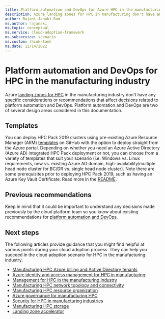 ```yaml
---
title: Platform automation and DevOps for Azure HPC in the manufacturing industry
description: Azure landing zones for HPC in manufacturing don't have any specific considerations or recommendations that affect platform automation and DevOps decisions.
author: Rajani-Janaki-Ram
ms.author: rajanaki
ms.topic: conceptual
ms.service: cloud-adoption-framework
ms.subservice: scenario
ms.custom: think-tank
ms.date: 11/14/2022
---
```


# Platform automation and DevOps for HPC in the manufacturing industry 

Azure [landing zones for HPC](../ready.md) in the manufacturing industry don't have any specific considerations or recommendations that affect decisions related to platform automation and DevOps. Platform automation and DevOps are two of several design areas considered in this documentation.

## Templates 

You can deploy HPC Pack 2019 clusters using pre-existing Azure Resource Manager (ARM) [templates](https://github.com/Azure/hpcpack-template/tree/master/HPCPack2019) on GitHub with the option to deploy straight from the Azure portal. Depending on whether you need an Azure Active Directory (Azure AD) integrated HPC Pack deployment or not, you can choose from a variety of templates that suit your scenario (i.e. Windows vs. Linux requirements, new vs. existing Azure AD domain, high-availability/multiple head node cluster for BC/DR vs. single head node cluster). Note there are some prerequisites prior to deploying HPC Pack 2019, such as having an Azure Key Vault Certificate. Read more in the [README](https://github.com/Azure/hpcpack-template/blob/master/HPCPack2019/README.md).



## Previous recommendations 

Keep in mind that it could be important to understand any decisions made previously by the cloud platform team so you know about existing recommendations for [platform automation and DevOps](../../../ready/landing-zone/design-area/platform-automation-devops.md).

## Next steps

The following articles provide guidance that you might find helpful at various points during your cloud adoption process. They can help you succeed in the cloud adoption scenario for HPC in the manufacturing industry.

- [Manufacturing HPC Azure billing and Active Directory tenants](./azure-billing-active-directory-tenant.md)
- [Azure identity and access management for HPC in manufacturing](./identity-access-management.md)
- [Management for HPC in the manufacturing industry](./management.md)
- [Manufacturing HPC network topology and connectivity](./network-topology-connectivity.md)
- [Manufacturing HPC resource organization](./resource-organization.md)
- [Azure governance for manufacturing HPC](./security-governance-compliance.md)
- [Security for HPC in manufacturing industries](./security.md)
- [Manufacturing HPC storage](./storage.md)
- [Landing zone accelerator](../azure-hpc-landing-zone-accelerator.md)
